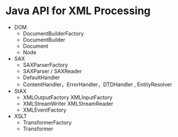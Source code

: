 # Java API for XML Processing
- DOM
    - DocumentBuilderFactory
    - DocumentBuilder
    - Document
    - Node
- SAX
    - SAXParserFactory
    - SAXParser / SAXReader
    - DefaultHandler
    - ContentHandler，ErrorHandler，DTDHandler , EntityResolver
- StAX
    - XMLOutputFactory XMLInputFactory
    - XMLStreamWriter XMLStreamReader
    - XMLEventFactory
- XSLT
    - TransformerFactory
    - Transformer